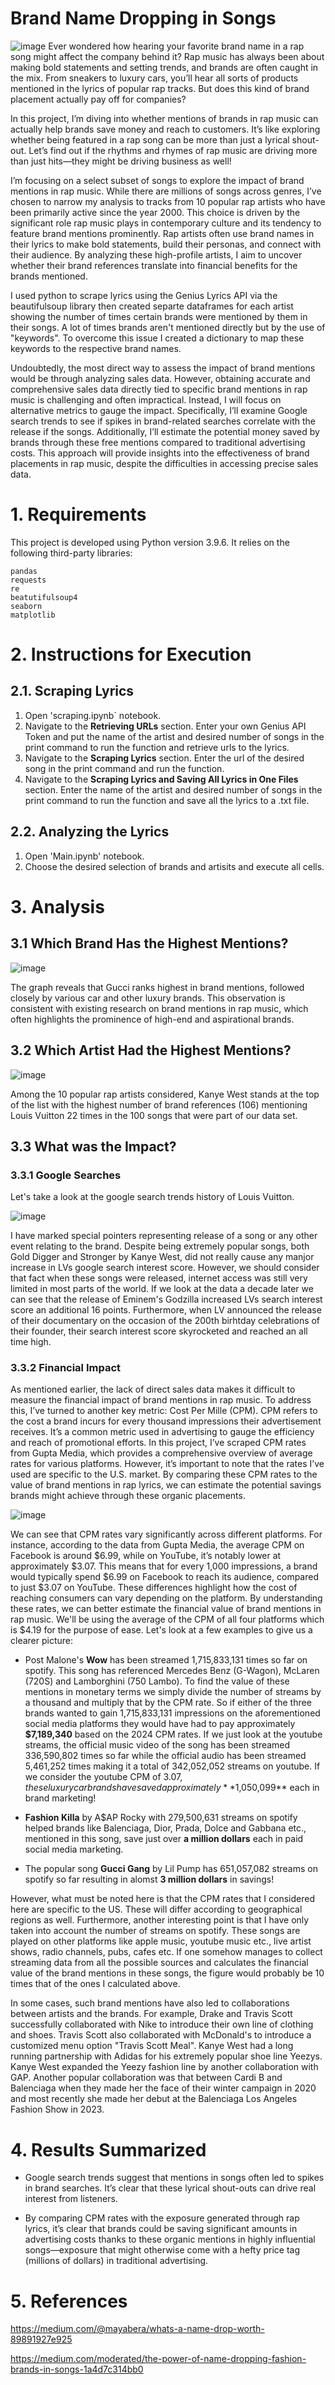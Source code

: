 # Brand Name Dropping in Songs
![image](https://github.com/user-attachments/assets/161cf27f-0eb1-4cef-a6c1-5f6b51cfed3b)
Ever wondered how hearing your favorite brand name in a rap song might affect the company behind it? Rap music has always been about making bold statements and setting trends, and brands are often caught in the mix. From sneakers to luxury cars, you’ll hear all sorts of products mentioned in the lyrics of popular rap tracks. But does this kind of brand placement actually pay off for companies?

In this project, I’m diving into whether mentions of brands in rap music can actually help brands save money and reach to customers. It’s like exploring whether being featured in a rap song can be more than just a lyrical shout-out. Let’s find out if the rhythms and rhymes of rap music are driving more than just hits—they might be driving business as well!

I’m focusing on a select subset of songs to explore the impact of brand mentions in rap music. While there are millions of songs across genres, I’ve chosen to narrow my analysis to tracks from 10 popular rap artists who have been primarily active since the year 2000. This choice is driven by the significant role rap music plays in contemporary culture and its tendency to feature brand mentions prominently. Rap artists often use brand names in their lyrics to make bold statements, build their personas, and connect with their audience. By analyzing these high-profile artists, I aim to uncover whether their brand references translate into financial benefits for the brands mentioned.

I used python to scrape lyrics using the Genius Lyrics API via the beautifulsoup library then created separte dataframes for each artist showing the number of times certain brands were mentioned by them in their songs. A lot of times brands aren't mentioned directly but by the use of "keywords". To overcome this issue I created a dictionary to map these keywords to the respective brand names.

Undoubtedly, the most direct way to assess the impact of brand mentions would be through analyzing sales data. However, obtaining accurate and comprehensive sales data directly tied to specific brand mentions in rap music is challenging and often impractical. Instead, I will focus on alternative metrics to gauge the impact. Specifically, I’ll examine Google search trends to see if spikes in brand-related searches correlate with the release if the songs. Additionally, I’ll estimate the potential money saved by brands through these free mentions compared to traditional advertising costs. This approach will provide insights into the effectiveness of brand placements in rap music, despite the difficulties in accessing precise sales data.


# 1. Requirements
This project is developed using Python version 3.9.6. It relies on the following third-party libraries:

```
pandas
requests
re
beatutifulsoup4
seaborn
matplotlib
```


# 2. Instructions for Execution

## 2.1. Scraping Lyrics

1. Open 'scraping.ipynb` notebook.
2. Navigate to the **Retrieving URLs** section. Enter your own Genius API Token and put the name of the artist and desired number of songs in the print command to run the function and retrieve urls to the lyrics.
3. Navigate to the **Scraping Lyrics** section. Enter the url of the desired song in the print command and run the function.
4. Navigate to the **Scraping Lyrics and Saving All Lyrics in One Files** section. Enter the name of the artist and desired number of songs in the print command to run the function and save all the lyrics to a .txt file.

## 2.2. Analyzing the Lyrics

1. Open 'Main.ipynb' notebook.
2. Choose the desired selection of brands and artisits and execute all cells.


# 3. Analysis

## 3.1 Which Brand Has the Highest Mentions?

![image](https://github.com/user-attachments/assets/3b9512d6-bf20-4b9e-8a26-baf188c13963)

The graph reveals that Gucci ranks highest in brand mentions, followed closely by various car and other luxury brands. This observation is consistent with existing research on brand mentions in rap music, which often highlights the prominence of high-end and aspirational brands.

## 3.2  Which Artist Had the Highest Mentions?

![image](https://github.com/user-attachments/assets/ba67d4a3-8444-4dc9-9c82-e4773cc89741)

Among the 10 popular rap artists considered, Kanye West stands at the top of the list with the highest number of brand references (106) mentioning Louis Vuitton 22 times in the 100 songs that were part of our data set. 

## 3.3 What was the Impact?

### 3.3.1 Google Searches

Let's take a look at the google search trends history of Louis Vuitton.

![image](https://github.com/user-attachments/assets/6e03c28a-a23f-417a-8936-4423a79e74e1)

I have marked special pointers representing release of a song or any other event relating to the brand. Despite being extremely popular songs, both Gold Digger and Stronger by Kanye West, did not really cause any manjor increase in LVs google search interest score. However, we should consider that fact when these songs were released, internet access was still very limited in most parts of the world. If we look at the data a decade later we can see that the release of Eminem's Godzilla increased LVs search interest score an additional 16 points. Furthermore, when LV announced the release of their documentary on the occasion of the 200th birhtday celebrations of their founder, their search interest score skyrocketed and reached an all time high. 

### 3.3.2 Financial Impact
As mentioned earlier, the lack of direct sales data makes it difficult to measure the financial impact of brand mentions in rap music. To address this, I’ve turned to another key metric: Cost Per Mille (CPM). CPM refers to the cost a brand incurs for every thousand impressions their advertisement receives. It’s a common metric used in advertising to gauge the efficiency and reach of promotional efforts. In this project, I’ve scraped CPM rates from Gupta Media, which provides a comprehensive overview of average rates for various platforms. However, it’s important to note that the rates I’ve used are specific to the U.S. market. By comparing these CPM rates to the value of brand mentions in rap lyrics, we can estimate the potential savings brands might achieve through these organic placements.

![image](https://github.com/user-attachments/assets/ab51cd93-cb0a-4d05-a577-27000df1e3a2)

We can see that CPM rates vary significantly across different platforms. For instance, according to the data from Gupta Media, the average CPM on Facebook is around $6.99, while on YouTube, it’s notably lower at approximately $3.07. This means that for every 1,000 impressions, a brand would typically spend $6.99 on Facebook to reach its audience, compared to just $3.07 on YouTube. These differences highlight how the cost of reaching consumers can vary depending on the platform. By understanding these rates, we can better estimate the financial value of brand mentions in rap music. We'll be using the average of the CPM of all four platforms which is $4.19 for the purpose of ease.
Let's look at a few examples to give us a clearer picture: 

- Post Malone's **Wow** has been streamed 1,715,833,131 times so far on spotify. This song has referenced Mercedes Benz (G-Wagon), McLaren (720S) and Lamborghini (750 Lambo). To find the value of these mentions in monetary terms we simply divide the number of streams by a thousand and multiply that by the CPM rate. So if either of the three brands wanted to gain 1,715,833,131 impressions on the aforementioned social media platforms they would have had to pay approximately **$7,189,340** based on the 2024 CPM rates. If we just look at the youtube streams, the official music video of the song has been streamed 336,590,802 times so far while the official audio has been streamed 5,461,252 times making it a total of 342,052,052 streams on youtube. If we consider the youtube CPM of $3.07, these luxury car brands have saved approximately **$1,050,099** each in brand marketing!

- **Fashion Killa** by A$AP Rocky with 279,500,631 streams on spotify helped brands like Balenciaga, Dior, Prada, Dolce and Gabbana etc., mentioned in this song, save just over **a million dollars** each in paid social media marketing.

- The popular song **Gucci Gang** by Lil Pump has 651,057,082 streams on spotify so far resulting in alomst **3 million dollars** in savings!

However, what must be noted here is that the CPM rates that I considered here are specific to the US. These will differ according to geographical regions as well. Furthermore, another interesting point is that I have only taken into account the number of streams on spotify. These songs are played on other platforms like apple music, youtube music etc., live artist shows, radio channels, pubs, cafes etc. If one somehow manages to collect streaming data from all the possible sources and calculates the financial value of the brand mentions in these songs, the figure would probably be 10 times that of the ones I calculated above.

In some cases, such brand mentions have also led to collaborations between artists and the brands. For example, Drake and Travis Scott successfully collaborated with Nike to introduce their own line of clothing and shoes. Travis Scott also collaborated with McDonald's to introduce a customized menu option "Travis Scott Meal". Kanye West had a long running partnership with Adidas for his extremely popular shoe line Yeezys. Kanye West expanded the Yeezy fashion line by another collaboration with GAP. Another popular collaboration was that between Cardi B and Balenciaga when they made her the face of their winter campaign in 2020 and most recently she made her debut at the Balenciaga Los Angeles Fashion Show in 2023.



# 4. Results Summarized

 - Google search trends suggest that mentions in songs often led to spikes in brand searches. It’s clear that these lyrical shout-outs can drive real interest from listeners.
 
 - By comparing CPM rates with the exposure generated through rap lyrics, it’s clear that brands could be saving significant amounts in advertising costs thanks to these organic mentions in highly influential songs—exposure that might otherwise come with a hefty price tag (millions of dollars) in traditional advertising.


# 5. References

https://medium.com/@mayabera/whats-a-name-drop-worth-89891927e925

https://medium.com/moderated/the-power-of-name-dropping-fashion-brands-in-songs-1a4d7c314bb0
